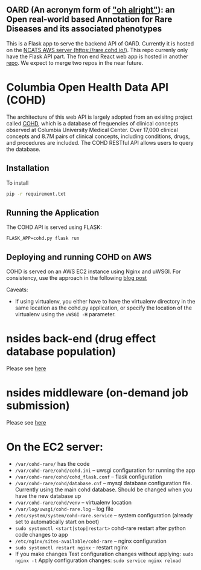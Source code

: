 ## OARD (An acronym form of ["oh alright"](https://www.urbandictionary.com/define.php?term=oard)): an **O**pen real-world based **A**nnotation for **R**are **D**iseases and its associated phenotypes


This is a Flask app to serve the backend API of OARD. Currently it is hosted on the 
[NCATS AWS server (https://rare.cohd.io/)](https://rare.cohd.io/). This repo currenly only have the Flask API part. The fron end React web app is hosted in another [repo](https://github.com/stormliucong/oard-react). We expect to merge two repos in the near future.

# Columbia Open Health Data API (COHD)
The architecture of this web API is largely adopted from an exisitng project called [COHD](https://github.com/WengLab-InformaticsResearch/cohd_api), which is a database of frequencies of clinical concepts observed at Columbia University Medical Center. Over 17,000 clinical concepts and 8.7M pairs of clinical concepts, including conditions, drugs, and procedures are included. The COHD RESTful API allows users to query the database. 

## Installation

To install
```sh
pip -r requirement.txt
```

## Running the Application

The COHD API is served using FLASK:

```
FLASK_APP=cohd.py flask run
```

## Deploying and running COHD on AWS

COHD is served on an AWS EC2 instance using Nginx and uWSGI. For consistency, use the approach in the following [blog post](http://vladikk.com/2013/09/12/serving-flask-with-nginx-on-ubuntu/)

Caveats:

- If using virtualenv, you either have to have the virtualenv directory in the same location as the cohd.py application, or specify the location of the virtualenv using the `uWSGI -H` parameter.

# nsides back-end (drug effect database population)
Please see [here](https://github.com/tatonetti-lab/nsides/tree/master/condor)

# nsides middleware (on-demand job submission)
Please see [here](https://github.com/tatonetti-lab/nsides/tree/master/job_api)

# On the EC2 server:
- `/var/cohd-rare/` has the code
- `/var/cohd-rare/cohd/cohd.ini` – uwsgi configuration for running the app
- `/var/cohd-rare/cohd/cohd_flask.conf` – flask configuration
- `/var/cohd-rare/cohd/database.cnf` – mysql database configuration file. Currently using the main cohd database. Should be changed when you have the new database up
- `/var/cohd-rare/cohd/venv` – virtualenv location
- `/var/log/uwsgi/cohd-rare.log` – log file
- `/etc/system/system/cohd-rare.service` – system configuration (already set to automatically start on boot)
- `sudo systemctl <start|stop|restart>` cohd-rare
restart after python code changes to app
- `/etc/nginx/sites-available/cohd-rare` – nginx configuration
- `sudo systemctl restart nginx` - restart nginx
- If you make changes
Test configuration changes without applying: `sudo nginx -t`
Apply configuration changes: `sudo service nginx reload`
